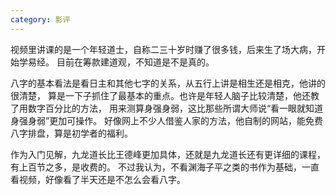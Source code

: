 ```yaml
---
category: 影评
---
```

视频里讲课的是一个年轻道士，自称二三十岁时赚了很多钱，后来生了场大病，开始学易经。
目前在筹款建道观，不知道是不是真的。

八字的基本看法是看日主和其他七字的关系，从五行上讲是相生还是相克，他讲的很清楚，
算是一下子抓住了最基本的重点。也许是年轻人脑子比较清楚，他还教了用数字百分比的方法，
用来测算身强身弱，这比那些所谓大师说“看一眼就知道身强身弱”更加可操作。
好像网上不少人借鉴人家的方法，他自制的网站，能免费八字排盘，算是初学者的福利。

作为入门见解，九龙道长比王德峰更加具体，还就是九龙道长还有更详细的课程，有上百节之多，是收费的。
不过我认为，不看渊海子平之类的书作为基础，一直看视频，好像看了半天还是不怎么会看八字。
